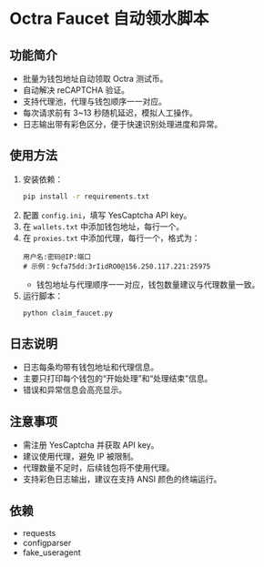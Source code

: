 # Octra Faucet 自动领水脚本

## 功能简介
- 批量为钱包地址自动领取 Octra 测试币。
- 自动解决 reCAPTCHA 验证。
- 支持代理池，代理与钱包顺序一一对应。
- 每次请求前有 3~13 秒随机延迟，模拟人工操作。
- 日志输出带有彩色区分，便于快速识别处理进度和异常。

## 使用方法
1. 安装依赖：
   ```bash
   pip install -r requirements.txt
   ```
2. 配置 `config.ini`，填写 YesCaptcha API key。
3. 在 `wallets.txt` 中添加钱包地址，每行一个。
4. 在 `proxies.txt` 中添加代理，每行一个，格式为：
   ```
   用户名:密码@IP:端口
   # 示例：9cfa75dd:3rIidRO0@156.250.117.221:25975
   ```
   - 钱包地址与代理顺序一一对应，钱包数量建议与代理数量一致。
5. 运行脚本：
   ```bash
   python claim_faucet.py
   ```

## 日志说明
- 日志每条均带有钱包地址和代理信息。
- 主要只打印每个钱包的“开始处理”和“处理结束”信息。
- 错误和异常信息会高亮显示。

## 注意事项
- 需注册 YesCaptcha 并获取 API key。
- 建议使用代理，避免 IP 被限制。
- 代理数量不足时，后续钱包将不使用代理。
- 支持彩色日志输出，建议在支持 ANSI 颜色的终端运行。

## 依赖
- requests
- configparser
- fake_useragent
